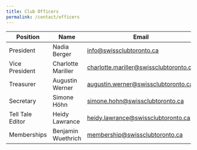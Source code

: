```yaml
---
title: Club Officers
permalink: /contact/officers
---
```


| Position         | Name               | Email                                    |
| ---------------- | ------------------ | ---------------------------------------- |
| President        | Nadia Berger       | <info@swissclubtoronto.ca>               |
| Vice President   | Charlotte Mariller | <charlotte.mariller@swissclubtoronto.ca> |
| Treasurer        | Augustin Werner    | <augustin.werner@swissclubtoronto.ca>    |
| Secretary        | Simone Höhn        | <simone.hohn@swissclubtoronto.ca>        |
| Tell Tale Editor | Heidy Lawrance     | <heidy.lawrance@swissclubtoronto.ca>     |
| Memberships      | Benjamin Wuethrich | <membership@swissclubtoronto.ca>         |
